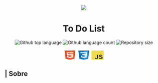 <div align="center"> 
  <img src="https://media.discordapp.net/attachments/1063891503107285102/1081067912489607199/image.png">
</div>

<h1 align="center">To Do List</h1>

<div align="center">
  <img alt="Github top language" src="https://img.shields.io/github/languages/top/Ultiiy/To-Do_List?color=56BEB8">
  <img alt="Github language count" src="https://img.shields.io/github/languages/count/Ultiiy/To-Do_List?color=56BEB8">
  <img alt="Repository size" src="https://img.shields.io/github/repo-size/Ultiiy/To-Do_List?color=56BEB8">
</div><br>

<div align="center">
  <img title="HTML" height="30" width="40" src="https://raw.githubusercontent.com/devicons/devicon/master/icons/html5/html5-original.svg">
  <img title="CSS" height="30" width="40" src="https://raw.githubusercontent.com/devicons/devicon/master/icons/css3/css3-original.svg">
  <img title="JavaScript" height="30" width="40" src="https://raw.githubusercontent.com/devicons/devicon/master/icons/javascript/javascript-original.svg">
</div>

## | Sobre ##

<p></p>
